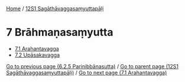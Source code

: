 
[Home](/) / [12S1 Sagāthāvaggasaṃyuttapāḷi](/tipitaka/12S1.md)

# 7 Brāhmaṇasaṃyutta

* [7.1 Arahantavagga](/tipitaka/12S1/7/7.1.md)
* [7.2 Upāsakavagga](/tipitaka/12S1/7/7.2.md)

[Go to previous page (6.2.5 Parinibbānasutta)](/tipitaka/12S1/6/6.2/6.2.5.md) / [Go to parent page (12S1 Sagāthāvaggasaṃyuttapāḷi)](/tipitaka/12S1/0.md) / [Go to next page (7.1 Arahantavagga)](/tipitaka/12S1/7/7.1.md)


